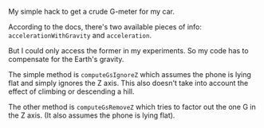 My simple hack to get a crude G-meter for my car.

According to the docs, there's two available pieces of info:
`accelerationWithGravity` and `acceleration`.

But I could only access the former in my experiments.
So my code has to compensate for the Earth's gravity.

The simple method is `computeGsIgnoreZ` which assumes the phone
is lying flat and simply ignores the Z axis. This also doesn't
take into account the effect of climbing or descending a hill.

The other method is `computeGsRemoveZ` which tries to factor out
the one G in the Z axis. (It also assumes the phone is lying flat).
